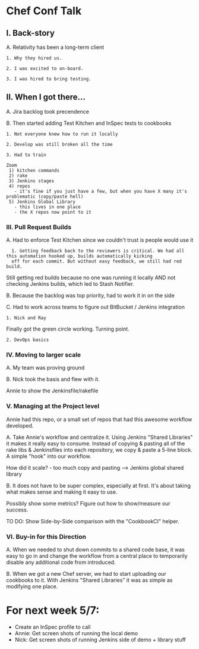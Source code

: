 # Chef Conf Talk

## I. Back-story
  A. Relativity has been a long-term client
  
    1. Why they hired us.
    
    2. I was excited to on-board.
    
    3. I was hired to bring testing.

## II. When I got there...

  A. Jira backlog took precendence
  
  B. Then started adding Test Kitchen and InSpec tests to cookbooks
  
    1. Not everyone knew how to run it locally
    
    2. Develop was still broken all the time
    
    3. Had to train

    Zoom
     1) kitchen commands
     2) rake 
     3) Jenkins stages
     4) repos
       - it's fine if you just have a few, but when you have X many it's problematic (copy/paste hell)
     5) Jenkins Global Library
       - this lives in one place
       - the X repos now point to it

### III. Pull Request Builds
  A. Had to enforce Test Kitchen since we couldn't trust is people would use it
      
      1. Getting feedback back to the reviewers is critical. We had all this automation hooked up, builds automatically kicking
      off for each commit. But without easy feedback, we still had red build. 
  
  Still getting red builds because no one was running it locally AND not checking Jenkins builds, which led to Stash Notifier.

  B. Because the backlog was top priority, had to work it in on the side
  
  C. Had to work across teams to figure out BitBucket / Jenkins integration
  
    1. Nick and Ray
Finally got the green circle working. 
Turning point. 

    2. DevOps basics

### IV. Moving to larger scale

  A. My team was proving ground
  
  B. Nick took the basis and flew with it. 
  
  Annie to show the Jenkinsfile/rakefile


### V. Managing at the Project level
  
  Annie had this repo, or a small set of repos that had this awesome workflow developed.
  
  A. Take Annie's workflow and centralize it. Using Jenkins "Shared Libraries" it makes it really easy to consume. Instead of copying & pasting all of the rake libs & Jenkinsfiles into each repository, we copy & paste a 5-line block. A simple "hook" into our workflow. 
  
  How did it scale?
     - too much copy and pasting --> Jenkins global shared library  
  
  B. It does not have to be super complex, especially at first. It's about taking what makes sense and making it easy to use. 
  
  Possibly show some metrics? Figure out how to show/measure our success. 
  
  TO DO: Show Side-by-Side comparison with the "CookbookCI" helper. 
  
### VI. Buy-in for this Direction

  A. When we needed to shut down commits to a shared code base, it was easy to go in and change the workflow from a central place to temporarily disable any additional code from introduced. 
  
  B. When we got a new Chef server, we had to start uploading our cookbooks to it. With Jenkins "Shared Libraries" it was as simple as modifying one place. 
  
# For next week 5/7:
 - Create an InSpec profile to call
 - Annie: Get screen shots of running the local demo
 - Nick: Get screen shots of running Jenkins side of demo + library stuff
